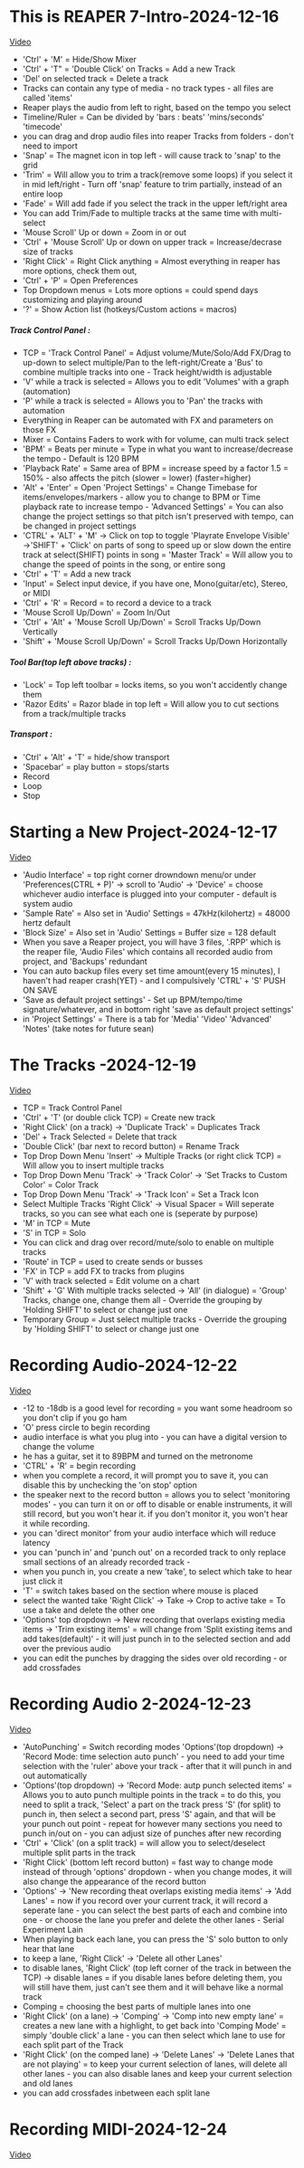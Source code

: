 # This is REAPER 7-Intro-2024-12-16
[Video](https://www.youtube.com/watch?v=0kEm36n8TKQ&list=PLM0xHqxaiT68FiOXjVG4t2WKltKYioIxC&ab_channel=REAPERMania)
- 'Ctrl' + 'M' = Hide/Show Mixer
- 'Ctrl' + 'T" = 'Double Click' on Tracks = Add a new Track
- 'Del' on selected track = Delete a track
- Tracks can contain any type of media - no track types - all files are called 'items'
- Reaper plays the audio from left to right, based on the tempo you select
- Timeline/Ruler = Can be divided by 'bars : beats' 'mins/seconds' 'timecode'
- you can drag and drop audio files into reaper Tracks from folders - don't need to import
- 'Snap' = The magnet icon in top left  - will cause track to 'snap' to the grid
- 'Trim' = Will allow you to trim a track(remove some loops) if you select it in mid left/right - Turn off 'snap' feature to trim partially, instead of an entire loop
- 'Fade' = Will add fade if you select the track in the upper left/right area
- You can add Trim/Fade to multiple tracks at the same time with multi-select
- 'Mouse Scroll' Up or down = Zoom in or out
- 'Ctrl' + 'Mouse Scroll' Up or down on upper track = Increase/decrase size of tracks
- 'Right Click' = Right Click anything = Almost everything in reaper has more options, check them out, 
- 'Ctrl' + 'P' = Open Preferences
- Top Dropdown menus = Lots more options = could spend days customizing and playing around
- '?' = Show Action list (hotkeys/Custom actions = macros)
##### Track Control Panel :
- TCP = 'Track Control Panel' = Adjust volume/Mute/Solo/Add FX/Drag to up-down to select multiple/Pan to the left-right/Create a 'Bus' to combine multiple tracks into one - Track height/width is adjustable
- 'V' while a track is selected = Allows you to edit 'Volumes' with a graph (automation)
- 'P' while a track is selected = Allows you to 'Pan' the tracks with automation
- Everything in Reaper can be automated with FX and parameters on those FX
- Mixer = Contains Faders to work with for volume, can multi track select
- 'BPM' = Beats per minute = Type in what you want to increase/decrease the tempo - Default is 120 BPM
- 'Playback Rate' = Same area of BPM = increase speed by a factor 1.5 = 150% - also affects the pitch (slower = lower) (faster=higher)
- 'Alt' + 'Enter' = Open 'Project Settings' = Change Timebase for items/envelopes/markers - allow you to change to BPM or Time playback rate to increase tempo - 'Advanced Settings' = You can also change the project settings so that pitch isn't preserved with tempo, can be changed in project settings
- 'CTRL' + 'ALT' + 'M' -> Click on top to toggle 'Playrate Envelope Visible' ->'SHIFT' + 'Click' on parts of song to speed up or slow down the entire track at select(SHIFT) points in song = 'Master Track' = Will allow you to change the speed of points in the song, or entire song
- 'Ctrl' + 'T' = Add a new track
- 'Input' = Select input device, if you have one, Mono(guitar/etc), Stereo, or MIDI
- 'Ctrl' + 'R' = Record = to record a device to a track
- 'Mouse Scroll Up/Down' = Zoom In/Out
- 'Ctrl' + 'Alt' + 'Mouse Scroll Up/Down' = Scroll Tracks Up/Down Vertically
- 'Shift' + 'Mouse Scroll Up/Down' = Scroll Tracks Up/Down Horizontally
##### Tool Bar(top left above tracks) :
- 'Lock' = Top left toolbar = locks items, so you won't accidently change them
- 'Razor Edits' = Razor blade in top left = Will allow you to cut sections from a track/multiple tracks 
##### Transport :
- 'Ctrl' + 'Alt' + 'T' = hide/show transport
- 'Spacebar' = play button = stops/starts
- Record
- Loop
- Stop
# Starting a New Project-2024-12-17
[Video](https://www.youtube.com/watch?v=hLB83sOxVfs&list=PLM0xHqxaiT68FiOXjVG4t2WKltKYioIxC&index=2&ab_channel=REAPERMania)
- 'Audio Interface' = top right corner drowndown menu/or under 'Preferences(CTRL + P)' -> scroll to 'Audio' -> 'Device' = choose whichever audio interface is plugged into your computer - default is system audio 
- 'Sample Rate' = Also set in 'Audio' Settings = 47kHz(kilohertz) = 48000 hertz default 
- 'Block Size' = Also set in 'Audio' Settings = Buffer size = 128 default
- When you save a Reaper project, you will have 3 files, '.RPP' which is the reaper file, 'Audio Files' which contains all recorded audio from project, and 'Backups' redundant
- You can auto backup files every set time amount(every 15 minutes), I haven't had reaper crash(YET) - and I compulsively 'CTRL' + 'S' PUSH ON SAVE
- 'Save as default project settings' - Set up BPM/tempo/time signature/whatever, and in bottom right 'save as default project settings'
- in 'Project Settings' = There is a tab for 'Media' 'Video' 'Advanced' 'Notes' (take notes for future sean)
# The Tracks -2024-12-19
[Video](https://www.youtube.com/watch?v=L5E1enayMQY&list=PLM0xHqxaiT68FiOXjVG4t2WKltKYioIxC&index=3&ab_channel=REAPERMania)
- TCP = Track Control Panel
- 'Ctrl' + 'T' (or double click TCP) = Create new track
- 'Right Click' (on a track) -> 'Duplicate Track' = Duplicates Track
- 'Del' + Track Selected = Delete that track
- 'Double Click' (bar next to record button) = Rename Track
- Top Drop Down Menu 'Insert' -> Multiple Tracks (or right click TCP) = Will allow you to insert multiple tracks
- Top Drop Down Menu 'Track' -> 'Track Color' -> 'Set Tracks to Custom Color' = Color Track
-  Top Drop Down Menu 'Track' -> 'Track Icon' = Set a Track Icon
- Select Multiple Tracks 'Right Click' -> Visual Spacer = Will seperate tracks, so you can see what each one is (seperate by purpose)
- 'M' in TCP = Mute
- 'S' in TCP = Solo
- You can click and drag over record/mute/solo to enable on multiple tracks
- 'Route' in TCP = used to create sends or busses 
- 'FX' in TCP = add FX to tracks from plugins
- 'V' with track selected = Edit volume on a chart 
- 'Shift' + 'G' With multiple tracks selected -> 'All' (in dialogue) = 'Group' Tracks, change one, change them all - Override the grouping by 'Holding SHIFT' to select or change just one
- Temporary Group = Just select multiple tracks - Override the grouping by 'Holding SHIFT' to select or change just one
# Recording Audio-2024-12-22
[Video](https://www.youtube.com/watch?v=CKHWK3oTj-A&list=PLM0xHqxaiT68FiOXjVG4t2WKltKYioIxC&index=4&ab_channel=REAPERMania)
- -12 to -18db is a good level for recording = you want some headroom so you don't clip if you go ham
- 'O' press circle to begin recording 
- audio interface is what you plug into - you can have a digital version to change the volume 
- he has a guitar, set it to 89BPM and turned on the metronome
- 'CTRL' + 'R' = begin recording 
- when you complete a record, it will prompt you to save it, you can disable this by unchecking the 'on stop' option
- the speaker next to the record button = allows you to select 'monitoring modes' - you can turn it on or off to disable or enable instruments, it will still record, but you won't hear it. if you don't monitor it, you won't hear it while recording. 
- you can 'direct monitor' from your audio interface which will reduce latency
- you can 'punch in' and 'punch out' on a recorded track to only replace small sections of an already recorded track - 
- when you punch in, you create a new 'take', to select which take to hear just click it
- 'T' = switch takes based on the section where mouse is placed
- select the wanted take 'Right Click' -> Take -> Crop to active take = To use a take and delete the other one
- 'Options' top dropdown -> New recording that overlaps existing media items -> 'Trim existing items' = will change from 'Split existing items and add takes(default)' - it will just punch in to the selected section and add over the previous audio
- you can edit the punches by dragging the sides over old recording - or add crossfades
# Recording Audio 2-2024-12-23
[Video](https://www.youtube.com/watch?v=U0Tv1waD1sY&list=PLM0xHqxaiT68FiOXjVG4t2WKltKYioIxC&index=5&ab_channel=REAPERMania)
- 'AutoPunching' = Switch recording modes 'Options'(top dropdown) -> 'Record Mode: time selection auto punch' - you need to add your time selection with the 'ruler' above your track  - after that it will punch in and out automatically
- 'Options'(top dropdown) -> 'Record Mode: autp punch selected items' = Allows you to auto punch multiple points in the track = to do this, you need to split a track, 'Select' a part on the track press 'S' (for split) to punch in, then select a second part, press 'S' again, and that will be your punch out point - repeat for however many sections you need to punch in/out on - you can adjust size of punches after new recording
- 'Ctrl' + 'Click' (on a split track) = will allow you to select/deselect multiple split parts in the track
- 'Right Click' (bottom left record button) = fast way to change mode instead of through 'options' dropdown - when you change modes, it will also change the appearance of the record button
- 'Options' -> 'New recording theat overlaps existing media items' -> 'Add Lanes' = now if you record over your current track, it will record a seperate lane - you can select the best parts of each and combine into one - or choose the lane you prefer and delete the other lanes - Serial Experiment Lain
- When playing back each lane, you can press the 'S' solo button to only hear that lane
- to keep a lane, 'Right Click' -> 'Delete all other Lanes'
- to disable lanes, 'Right Click' (top left corner of the track in between the TCP) -> disable lanes = if you disable lanes before deleting them, you will still have them, just can't see them and it will behave like a normal track
- Comping = choosing the best parts of multiple lanes into one
- 'Right Click' (on a lane) -> 'Comping' -> 'Comp into new empty lane' = creates a new lane with a highlight, to get back into 'Comping Mode' = simply 'double click' a lane - you can then select which lane to use for each split part of the Track
- 'Right Click' (on the comped lane) -> 'Delete Lanes' -> 'Delete Lanes that are not playing' = to keep your current selection of lanes, will delete all other lanes - you can also disable lanes and keep your current selection and old lanes
- you can add crossfades inbetween each split lane
# Recording MIDI-2024-12-24
[Video](https://www.youtube.com/watch?v=HOcJ31SIj68&list=PLM0xHqxaiT68FiOXjVG4t2WKltKYioIxC&index=6&ab_channel=REAPERMania)
